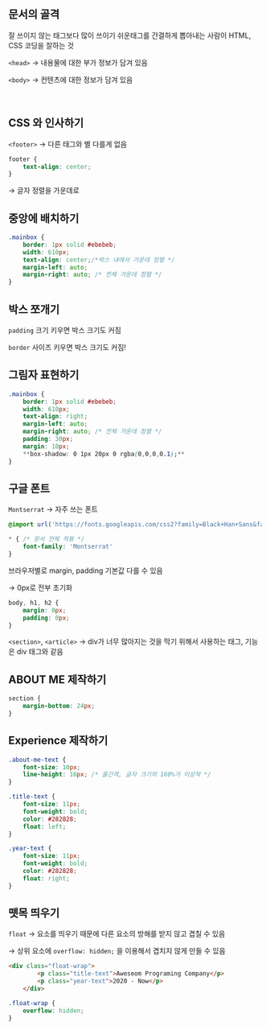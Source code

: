 ## 문서의 골격

잘 쓰이지 않는 태그보다 많이 쓰이기 쉬운태그를 간결하게 뽑아내는 사람이 HTML, CSS 코딩을 잘하는 것

`<head>` → 내용물에 대한 부가 정보가 담겨 있음

`<body>` → 컨텐츠에 대한 정보가 담겨 있음

<br>

## CSS 와 인사하기

`<footer>` → 다른 태그와 별 다를게 없음

```css
footer {
    text-align: center;
}
```

→ 글자 정렬을 가운데로

## 중앙에 배치하기

```css
.mainbox {
    border: 1px solid #ebebeb;
    width: 610px;
    text-align: center;/*박스 내에서 가운데 정렬 */
    margin-left: auto;
    margin-right: auto; /* 전체 가운데 정렬 */
}
```
## 박스 쪼개기

`padding` 크기 키우면 박스 크기도 커짐

`border` 사이즈 키우면 박스 크기도 커짐!
## 그림자 표현하기

```css
.mainbox {
    border: 1px solid #ebebeb;
    width: 610px;
    text-align: right;
    margin-left: auto;
    margin-right: auto; /* 전체 가운데 정렬 */
    padding: 30px;
    margin: 10px;
    **box-shadow: 0 1px 20px 0 rgba(0,0,0,0.1);**
}
```

## 구글 폰트

`Montserrat` → 자주 쓰는 폰트

```css
@import url('https://fonts.googleapis.com/css2?family=Black+Han+Sans&family=Montserrat&family=Noto+Sans+Mono:wght@500;600&display=swap');

* { /* 문서 전체 적용 */
    font-family: 'Montserrat' 
}
```

브라우저별로 margin, padding 기본값 다를 수 있음 

→ 0px로 전부 초기화

```css
body, h1, h2 {
    margin: 0px;
    padding: 0px;
}
```

`<section>`, `<article>` → div가 너무 많아지는 것을 막기 위해서 사용하는 태그, 기능은 div 태그와 같음
<br>
## ABOUT ME 제작하기

```css
section {
    margin-bottom: 24px;
}
```
## Experience 제작하기

```css
.about-me-text {
    font-size: 10px;
    line-height: 16px; /* 줄간격, 글자 크기의 160%가 이상적 */
}
```

```css
.title-text {
    font-size: 11px;
    font-weight: bold;
    color: #282828;
    float: left;
}

.year-text {
    font-size: 11px;
    font-weight: bold;
    color: #282828;
    float: right;
}
```
## 뗏목 띄우기

`float` → 요소를 띄우기 때문에 다른 요소의 방해를 받지 않고 겹칠 수 있음

→ 상위 요소에 `overflow: hidden;` 을 이용해서 겹치지 않게 만들 수 있음

```html
<div class="float-wrap">
        <p class="title-text">Aweseom Programing Company</p>
        <p class="year-text">2020 - Now</p>
    </div>
```

```css
.float-wrap {
    overflow: hidden;
}
```
